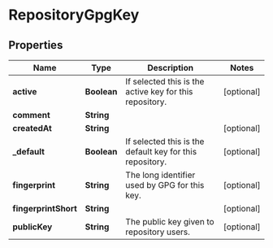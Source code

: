 
# RepositoryGpgKey

## Properties
Name | Type | Description | Notes
------------ | ------------- | ------------- | -------------
**active** | **Boolean** | If selected this is the active key for this repository. |  [optional]
**comment** | **String** |  | 
**createdAt** | **String** |  |  [optional]
**_default** | **Boolean** | If selected this is the default key for this repository. |  [optional]
**fingerprint** | **String** | The long identifier used by GPG for this key. |  [optional]
**fingerprintShort** | **String** |  |  [optional]
**publicKey** | **String** | The public key given to repository users. |  [optional]



